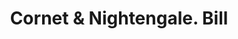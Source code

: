 ---
doi: 10.7916/D8DJ6STT
date_other: '1859'
date_other_textual: '1859'
form: printed ephemera
genre:
- Invoices
name:
- Cornet & Nightengale
object_in_context_url: https://biggert.cul.columbia.edu/items/view/ave_biggert_01532
subject_hierarchical_geographic:
- Providence, Rhode Island, United States
subject_name:
- Cornet & Nightengale
title: Cornet & Nightengale. Bill
sort_title: Cornet & Nightengale. Bill
call_number: ave_biggert_01532
coordinates:
- 41.82361111111111,-71.42222222222223
pid: ave_biggert_01532
identifiers: ave_biggert_01532
canvas_id: ldpd:396793
permalink: "/items/ave_biggert_01532/"
layout: iiif-image-page
---